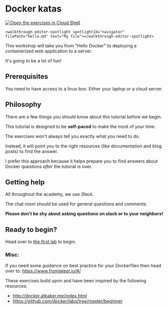 # Docker katas

[![Open the exercises in Cloud Shell](https://gstatic.com/cloudssh/images/open-btn.svg)](https://console.cloud.google.com/cloudshell/editor?cloudshell_git_repo=https://github.com/opeech/docker-katas.git&tutorial=resources/README.md)

```<walkthrough-editor-spotlight spotlightId="navigator" filePath="hello.md" text="My file"></walkthrough-editor-spotlight>```


This workshop will take you from "Hello Docker" to deploying a containerized web application to a server.

It's going to be a lot of fun!


## Prerequisites

You need to have access to a linux box. Either your laptop or a cloud server.

## Philosophy


There are a few things you should know about this tutorial before we begin.


This tutorial is designed to be **self-paced** to make the most of your time.

The exercises won't always tell you exactly what you need to do.

Instead, it will point you to the right resources (like documentation and blog posts) to find the answer.

I prefer this approach because it helps prepare you to find answers about Docker questions *after* the tutorial is over.

## Getting help

All throughout the academy, we use *Slack*.

The chat room should be used for general questions and comments.

**Please don't be shy about asking questions on slack or to your neighbors!**

Ready to begin?
---------------

Head over to [the first lab](labs/0-getting-started.md) to begin.



### Misc:

If you need some guidance on best practice for your Dockerfiles then head over to:
https://www.fromlatest.io/#/

These exercises build upon and have been inspired by the following resources:
* http://docker.atbaker.me/index.html
* https://github.com/docker/labs/tree/master/beginner



